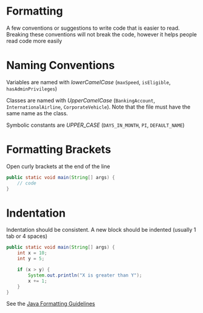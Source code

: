 # Formatting

A few conventions or suggestions to write code that is easier to read. Breaking these conventions will not break the code, however it helps people read code more easily

# Naming Conventions

Variables are named with *lowerCamelCase* (`maxSpeed`, `isEligible`, `hasAdminPrivileges`)

Classes are named with *UpperCamelCase* (`BankingAccount`, `InternationalAirline`, `CorporateVehicle`). Note that the file must have the same name as the class.

Symbolic constants are *UPPER_CASE* (`DAYS_IN_MONTH`, `PI`, `DEFAULT_NAME`)

# Formatting Brackets

Open curly brackets at the end of the line

```java
public static void main(String[] args) {
    // code
}
```

# Indentation

Indentation should be consistent. A new block should be indented (usually 1 tab or 4 spaces)

```java
public static void main(String[] args) {
    int x = 10;
    int y = 5;

    if (x > y) {
        System.out.println("X is greater than Y");
        x += 1;
    }
}
```

See the [Java Formatting Guidelines](https://google.github.io/styleguide/javaguide.html)